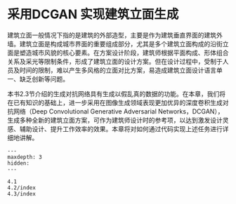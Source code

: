 # 采用DCGAN 实现建筑立面生成

建筑立面一般情况下指的是建筑的外部造型，主要是作为建筑垂直界面的建筑外墙。建筑立面是构成城市界面的重要组成部分，尤其是多个建筑立面构成的沿街立面是塑造城市风貌的核心要素。在方案设计阶段，建筑师根据平面构成、形体组合关系及采光等限制条件，形成了建筑立面的设计方案。但在设计过程中，受制于人员及时间的限制，难以产生多风格的立面对比方案，易造成建筑立面设计语言单一、缺乏创新等问题。

本书2.3节介绍的生成对抗网络具有生成以假乱真的数据的功能。在本章，我们将在已有知识的基础上，进一步采用在图像生成领域表现更加优异的深度卷积生成对抗网络（Deep Convolutional Generative Adversarial Networks，DCGAN），生成多种全新的建筑立面方案，可作为建筑师设计时的参考项，以达到激发设计灵感、辅助设计、提升工作效率的效果。本章将对如何通过代码实现上述任务进行详细地讲解。

```{toctree}
---
maxdepth: 3
hidden:
---

4.1
4.2/index
4.3/index
```

